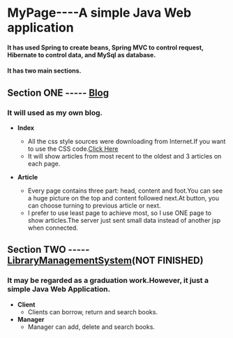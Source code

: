 # MyPage----A simple Java Web application
#### It has used Spring to create beans, Spring MVC to control request, Hibernate to control data, and MySql as database.
#### It has two main sections.
## Section ONE ----- [Blog](https://github.com/TrafalgarRicardoLu/MyPage)
### It will used as my own blog.
- **Index**
    - All the css style sources were downloading from Internet.If you want to use the CSS code.[Click Here](https://github.com/TrafalgarRicardoLu/MyPage/tree/master/src/main/webapp/assets/css)<br/>
    - It will show articles from most recent to the oldest and 3 articles on each page.
  
- **Article**
    - Every page contains three part: head, content and foot.You can see a huge picture
     on the top and content followed next.At button, you can choose  turning to previous article or next.
    - I prefer to use least page to achieve most, so I use ONE page to show articles.The server just sent small data instead of another jsp when connected.
## Section TWO ----- [LibraryManagementSystem](https://github.com/TrafalgarRicardoLu/MyPage/tree/master/src/main/webapp/WEB-INF/jsp/user)(NOT FINISHED)
### It may be regarded as a graduation work.However, it just a simple Java Web Application.
- **Client**
     - Clients can borrow, return and search books.
- **Manager**
    - Manager can add, delete and search books.
    
    
